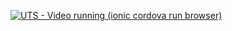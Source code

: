 [![UTS - Video running (ionic cordova run browser)](https://res.cloudinary.com/marcomontalbano/image/upload/v1637763245/video_to_markdown/images/youtube--iy9us9pfYsM-c05b58ac6eb4c4700831b2b3070cd403.jpg)](https://youtu.be/iy9us9pfYsM "UTS - Video running (ionic cordova run browser)")